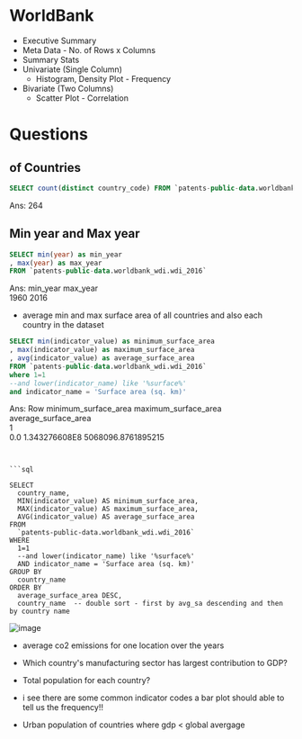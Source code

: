 # WorldBank


* Executive Summary 
* Meta Data - No. of Rows x Columns
* Summary Stats
* Univariate (Single Column) 
  *   Histogram, Density Plot - Frequency 
* Bivariate (Two Columns) 
  *   Scatter Plot - Correlation


# Questions

## of Countries 

```sql
SELECT count(distinct country_code) FROM `patents-public-data.worldbank_wdi.wdi_2016` 
```

Ans: 264

## Min year and Max year

```sql
SELECT min(year) as min_year
, max(year) as max_year 
FROM `patents-public-data.worldbank_wdi.wdi_2016` 
```
Ans: min_year	max_year	
1960
2016




* average min and max surface area of all countries and also each country in the dataset 

```sql
SELECT min(indicator_value) as minimum_surface_area
, max(indicator_value) as maximum_surface_area
, avg(indicator_value) as average_surface_area 
FROM `patents-public-data.worldbank_wdi.wdi_2016` 
where 1=1 
--and lower(indicator_name) like '%surface%'
and indicator_name = 'Surface area (sq. km)'

```

Ans:
Row	minimum_surface_area	maximum_surface_area	average_surface_area	
1	
0.0
1.343276608E8
5068096.8761895215


```


```sql

SELECT
  country_name,
  MIN(indicator_value) AS minimum_surface_area,
  MAX(indicator_value) AS maximum_surface_area,
  AVG(indicator_value) AS average_surface_area
FROM
  `patents-public-data.worldbank_wdi.wdi_2016`
WHERE
  1=1
  --and lower(indicator_name) like '%surface%'
  AND indicator_name = 'Surface area (sq. km)'
GROUP BY
  country_name
ORDER BY
  average_surface_area DESC,
  country_name  -- double sort - first by avg_sa descending and then by country name

```

![image](https://user-images.githubusercontent.com/5347322/126154485-fe36a3f0-eea1-4722-bbc3-21fb1c20550e.png)



* average co2 emissions for one location over the years


* Which country's manufacturing sector has largest contribution to GDP?
* Total population for each country?
* i see there are some common indicator codes a bar plot should able to tell us the frequency!!
* Urban population of countries where gdp < global avergage



